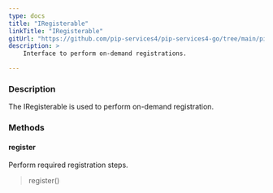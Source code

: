 ```yaml
---
type: docs
title: "IRegisterable"
linkTitle: "IRegisterable"
gitUrl: "https://github.com/pip-services4/pip-services4-go/tree/main/pip-services4-http-go"
description: > 
    Interface to perform on-demand registrations.

---
```


### Description

The IRegisterable is used to perform on-demand registration.


### Methods

#### register
Perform required registration steps.

> register()


